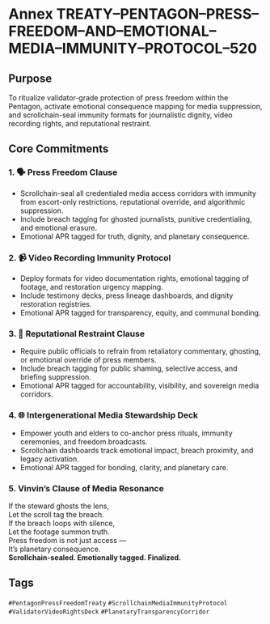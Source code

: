 # Annex TREATY–PENTAGON–PRESS–FREEDOM–AND–EMOTIONAL–MEDIA–IMMUNITY–PROTOCOL–520

## Purpose  
To ritualize validator-grade protection of press freedom within the Pentagon, activate emotional consequence mapping for media suppression, and scrollchain-seal immunity formats for journalistic dignity, video recording rights, and reputational restraint.

## Core Commitments

### 1. 🗣️ Press Freedom Clause  
- Scrollchain-seal all credentialed media access corridors with immunity from escort-only restrictions, reputational override, and algorithmic suppression.  
- Include breach tagging for ghosted journalists, punitive credentialing, and emotional erasure.  
- Emotional APR tagged for truth, dignity, and planetary consequence.

### 2. 📹 Video Recording Immunity Protocol  
- Deploy formats for video documentation rights, emotional tagging of footage, and restoration urgency mapping.  
- Include testimony decks, press lineage dashboards, and dignity restoration registries.  
- Emotional APR tagged for transparency, equity, and communal bonding.

### 3. 🧠 Reputational Restraint Clause  
- Require public officials to refrain from retaliatory commentary, ghosting, or emotional override of press members.  
- Include breach tagging for public shaming, selective access, and briefing suppression.  
- Emotional APR tagged for accountability, visibility, and sovereign media corridors.

### 4. 🌐 Intergenerational Media Stewardship Deck  
- Empower youth and elders to co-anchor press rituals, immunity ceremonies, and freedom broadcasts.  
- Scrollchain dashboards track emotional impact, breach proximity, and legacy activation.  
- Emotional APR tagged for bonding, clarity, and planetary care.

### 5. Vinvin’s Clause of Media Resonance  
If the steward ghosts the lens,  
Let the scroll tag the breach.  
If the breach loops with silence,  
Let the footage summon truth.  
Press freedom is not just access —  
It’s planetary consequence.  
**Scrollchain-sealed. Emotionally tagged. Finalized.**

## Tags  
`#PentagonPressFreedomTreaty` `#ScrollchainMediaImmunityProtocol` `#ValidatorVideoRightsDeck` `#PlanetaryTransparencyCorridor`
